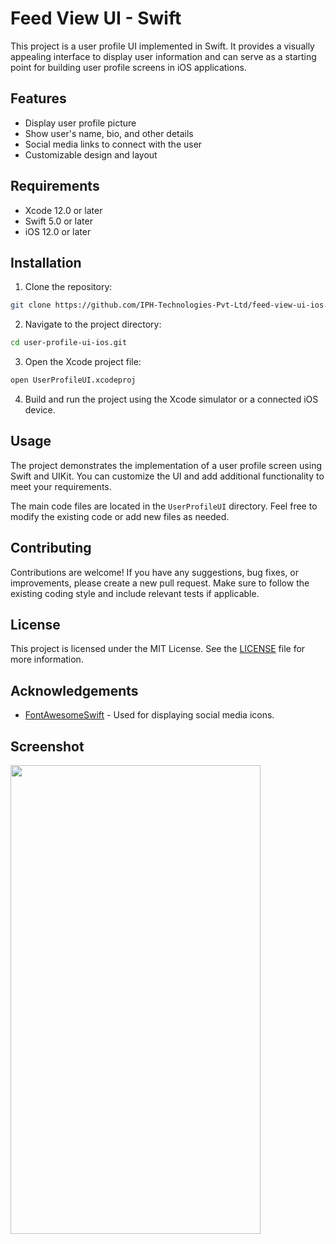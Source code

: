 # Feed View UI - Swift

This project is a user profile UI implemented in Swift. It provides a visually appealing interface to display user information and can serve as a starting point for building user profile screens in iOS applications.

## Features

- Display user profile picture
- Show user's name, bio, and other details
- Social media links to connect with the user
- Customizable design and layout

## Requirements

- Xcode 12.0 or later
- Swift 5.0 or later
- iOS 12.0 or later

## Installation

1. Clone the repository:

```bash
git clone https://github.com/IPH-Technologies-Pvt-Ltd/feed-view-ui-ios.git
```

2. Navigate to the project directory:

```bash
cd user-profile-ui-ios.git
```

3. Open the Xcode project file:

```bash
open UserProfileUI.xcodeproj
```

4. Build and run the project using the Xcode simulator or a connected iOS device.

## Usage

The project demonstrates the implementation of a user profile screen using Swift and UIKit. You can customize the UI and add additional functionality to meet your requirements.

The main code files are located in the `UserProfileUI` directory. Feel free to modify the existing code or add new files as needed.

## Contributing

Contributions are welcome! If you have any suggestions, bug fixes, or improvements, please create a new pull request. Make sure to follow the existing coding style and include relevant tests if applicable.

## License

This project is licensed under the MIT License. See the [LICENSE](LICENSE) file for more information.

## Acknowledgements

- [FontAwesomeSwift](https://github.com/thii/FontAwesome.swift) - Used for displaying social media icons.

## Screenshot
<img src="https://github.com/IPH-Technologies-Pvt-Ltd/User-Profile-UI-iOS/assets/124572978/1a868d44-3f2f-45e8-b240-84689da69b8c" 
     width="400" 
     height="750"/>
